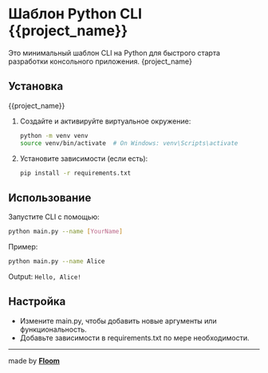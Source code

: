 # Шаблон Python CLI {{project_name}}

Это минимальный шаблон CLI на Python для быстрого старта разработки консольного приложения.
{project_name}
## Установка
{{project_name}}
1. Создайте и активируйте виртуальное окружение:

   ```bash
   python -m venv venv
   source venv/bin/activate  # On Windows: venv\Scripts\activate
   ```

2. Установите зависимости (если есть):

   ```bash
   pip install -r requirements.txt
   ```

## Использование

Запустите CLI с помощью:

```bash
python main.py --name [YourName]
```

Пример:

```bash
python main.py --name Alice
```

Output: `Hello, Alice!`

## Настройка

- Измените main.py, чтобы добавить новые аргументы или функциональность.
- Добавьте зависимости в requirements.txt по мере необходимости.

---
made by [**Floom**](https://github.com/Floom1)